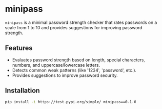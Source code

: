 # minipass

`minipass` is a minimal password strength checker that rates passwords on a scale from 1 to 10 and provides suggestions for improving password strength.

## Features

- Evaluates password strength based on length, special characters, numbers, and uppercase/lowercase letters.
- Detects common weak patterns (like '1234', 'password', etc.).
- Provides suggestions to improve password security.

## Installation

```bash
pip install -i https://test.pypi.org/simple/ minipass==0.1.0
